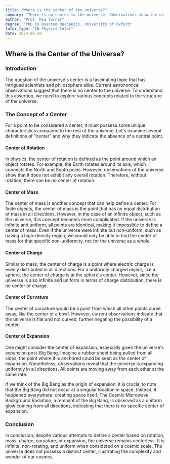 ```yaml
---
title: "Where is the center of the universe?"
summary: "There is no center to the universe. Observations show the universe is infinite, non-rotating, and uniformly expanding. The Big Bang occurred everywhere, not at a single point. The cosmic background radiation is uniform, supporting an infinite and centerless universe."
author: "Prof. Mia Turner"
degree: "PhD in Quantum Mechanics, University of Oxford"
tutor_type: "IB Physics Tutor"
date: 2024-06-28
---
```


## Where is the Center of the Universe?

### Introduction

The question of the universe's center is a fascinating topic that has intrigued scientists and philosophers alike. Current astronomical observations suggest that there is no center to the universe. To understand this assertion, we need to explore various concepts related to the structure of the universe.

### The Concept of a Center

For a point to be considered a center, it must possess some unique characteristics compared to the rest of the universe. Let's examine several definitions of "center" and why they indicate the absence of a central point.

#### Center of Rotation

In physics, the center of rotation is defined as the point around which an object rotates. For example, the Earth rotates around its axis, which connects the North and South poles. However, observations of the universe show that it does not exhibit any overall rotation. Therefore, without rotation, there can be no center of rotation.

#### Center of Mass

The center of mass is another concept that can help define a center. For finite objects, the center of mass is the point that has an equal distribution of mass in all directions. However, in the case of an infinite object, such as the universe, this concept becomes more complicated. If the universe is infinite and uniform, all points are identical, making it impossible to define a center of mass. Even if the universe were infinite but non-uniform, such as having a high-density region, we would only be able to find the center of mass for that specific non-uniformity, not for the universe as a whole.

#### Center of Charge

Similar to mass, the center of charge is a point where electric charge is evenly distributed in all directions. For a uniformly charged object, like a sphere, the center of charge is at the sphere's center. However, since the universe is also infinite and uniform in terms of charge distribution, there is no center of charge.

#### Center of Curvature

The center of curvature would be a point from which all other points curve away, like the center of a bowl. However, current observations indicate that the universe is flat and not curved, further negating the possibility of a center.

#### Center of Expansion

One might consider the center of expansion, especially given the universe's expansion post-Big Bang. Imagine a rubber sheet being pulled from all sides; the point where it is anchored could be seen as the center of expansion. Nonetheless, observations reveal that the universe is expanding uniformly in all directions. All points are moving away from each other at the same rate. 

If we think of the Big Bang as the origin of expansion, it is crucial to note that the Big Bang did not occur at a singular location in space. Instead, it happened everywhere, creating space itself. The Cosmic Microwave Background Radiation, a remnant of the Big Bang, is observed as a uniform glow coming from all directions, indicating that there is no specific center of expansion.

### Conclusion

In conclusion, despite various attempts to define a center based on rotation, mass, charge, curvature, or expansion, the universe remains centerless. It is infinite, non-rotating, and uniform when considered on a cosmic scale. The universe does not possess a distinct center, illustrating the complexity and wonder of our cosmos.
    